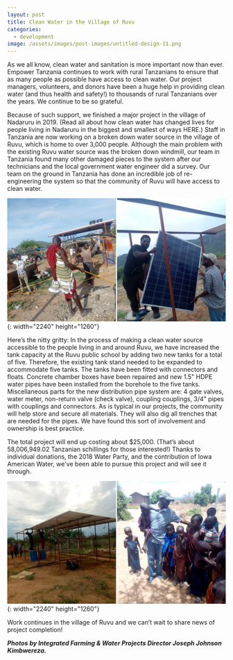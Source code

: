 ```yaml
---
layout: post
title: Clean Water in the Village of Ruvu
categories:
  - development
image: /assets/images/post-images/untitled-design-11.png
---
```


As we all know, clean water and sanitation is more important now than ever. Empower Tanzania continues to work with rural Tanzanians to ensure that as many people as possible have access to clean water. Our project managers, volunteers, and donors have been a huge help in providing clean water (and thus health and safety\!) to thousands of rural Tanzanians over the years. We continue to be so grateful.&nbsp;

Because of such support, we finished a major project in the village of Nadaruru in 2019. (Read all about how clean water has changed lives for people living in Nadaruru in the biggest and smallest of ways HERE.) Staff in Tanzania are now working on a broken down water source in the village of Ruvu, which is home to over 3,000 people. Although the main problem with the existing Ruvu water source was the broken down windmill, our team in Tanzania found many other damaged pieces to the system after our technicians and the local government water engineer did a survey. Our team on the ground in Tanzania has done an incredible job of re-engineering the system so that the community of Ruvu will have access to clean water.

![](/uploads/2-1.png){: width="2240" height="1260"}

Here’s the nitty gritty: In the process of making a clean water source accessible to the people living in and around Ruvu, we have increased the tank capacity at the Ruvu public school by adding two new tanks for a total of five. Therefore, the existing tank stand needed to be expanded to accommodate five tanks. The tanks have been fitted with connectors and floats. Concrete chamber boxes have been repaired and new 1.5" HDPE water pipes have been installed from the borehole to the five tanks. Miscellaneous parts for the new distribution pipe system are: 4 gate valves, water meter, non-return valve (check valve), coupling couplings, 3/4" pipes with couplings and connectors. As is typical in our projects, the community will help store and secure all materials. They will also dig all trenches that are needed for the pipes. We have found this sort of involvement and ownership is best practice.

The total project will end up costing about $25,000. (That’s about 58,006,949.02 Tanzanian schillings for those interested\!) Thanks to individual donations, the 2018 Water Party, and the contribution of Iowa American Water, we've been able to pursue this project and will see it through.

![](/uploads/1-1.png){: width="2240" height="1260"}

Work continues in the village of Ruvu and we can’t wait to share news of project completion\!

***Photos by Integrated Farming & Water Projects Director Joseph Johnson Kimbwereza.***
